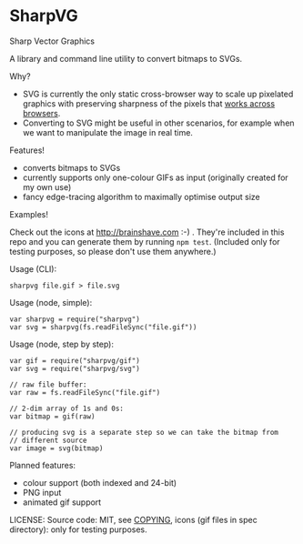 # SharpVG

Sharp Vector Graphics

A library and command line utility to convert bitmaps to SVGs.

Why?

- SVG is currently the only static cross-browser way to scale up pixelated graphics with preserving sharpness of the pixels that [works across browsers][royko].
- Converting to SVG might be useful in other scenarios, for example when we want to manipulate the image in real time.

[royko]: http://vaughnroyko.com/state-of-nearest-neighbor-interpolation-in-canvas/

Features!

- converts bitmaps to SVGs
- currently supports only one-colour GIFs as input (originally created for my own use)
- fancy edge-tracing algorithm to maximally optimise output size

Examples!

Check out the icons at http://brainshave.com :-) . They're included in
this repo and you can generate them by running `npm test`. (Included
only for testing purposes, so please don't use them anywhere.)

Usage (CLI):

    sharpvg file.gif > file.svg

Usage (node, simple):

    var sharpvg = require("sharpvg")
    var svg = sharpvg(fs.readFileSync("file.gif"))

Usage (node, step by step):

    var gif = require("sharpvg/gif")
    var svg = require("sharpvg/svg")

    // raw file buffer:
    var raw = fs.readFileSync("file.gif")

    // 2-dim array of 1s and 0s:
    var bitmap = gif(raw)

    // producing svg is a separate step so we can take the bitmap from
    // different source
    var image = svg(bitmap)

Planned features:

- colour support (both indexed and 24-bit)
- PNG input
- animated gif support

LICENSE: Source code: MIT, see [COPYING](COPYING), icons (gif files in
spec directory): only for testing purposes.